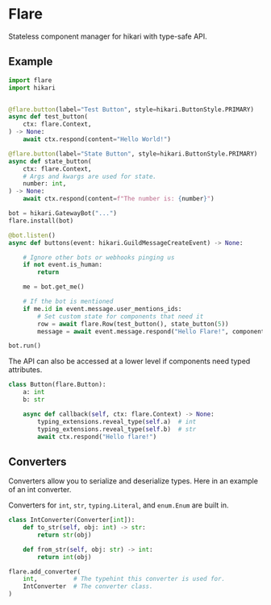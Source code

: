 # Flare

Stateless component manager for hikari with type-safe API.

## Example

```python
import flare
import hikari


@flare.button(label="Test Button", style=hikari.ButtonStyle.PRIMARY)
async def test_button(
    ctx: flare.Context,
) -> None:
    await ctx.respond(content="Hello World!")

@flare.button(label="State Button", style=hikari.ButtonStyle.PRIMARY)
async def state_button(
    ctx: flare.Context,
    # Args and kwargs are used for state.
    number: int,
) -> None:
    await ctx.respond(content=f"The number is: {number}")

bot = hikari.GatewayBot("...")
flare.install(bot)

@bot.listen()
async def buttons(event: hikari.GuildMessageCreateEvent) -> None:

    # Ignore other bots or webhooks pinging us
    if not event.is_human:
        return

    me = bot.get_me()

    # If the bot is mentioned
    if me.id in event.message.user_mentions_ids:
        # Set custom state for components that need it
        row = await flare.Row(test_button(), state_button(5))
        message = await event.message.respond("Hello Flare!", component=row)

bot.run()
```

The API can also be accessed at a lower level if components need typed attributes.

```python
class Button(flare.Button):
    a: int
    b: str

    async def callback(self, ctx: flare.Context) -> None:
        typing_extensions.reveal_type(self.a)  # int
        typing_extensions.reveal_type(self.b)  # str
        await ctx.respond("Hello flare!")
```

## Converters

Converters allow you to serialize and deserialize types.
Here in an example of an int converter.

Converters for `int`, `str`, `typing.Literal`, and `enum.Enum` are built in.

```python
class IntConverter(Converter[int]):
    def to_str(self, obj: int) -> str:
        return str(obj)

    def from_str(self, obj: str) -> int:
        return int(obj)

flare.add_converter(
    int,          # The typehint this converter is used for.
    IntConverter  # The converter class.
)
```
